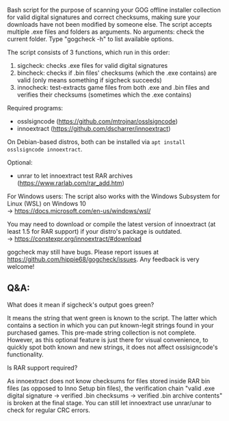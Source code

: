 Bash script for the purpose of scanning your GOG offline installer collection for valid digital signatures and correct checksums, making sure your downloads have not been modified by someone else.
The script accepts multiple .exe files and folders as arguments. No arguments: check the current folder. Type "gogcheck -h" to list available options.

The script consists of 3 functions, which run in this order:
1. sigcheck: checks .exe files for valid digital signatures
2. bincheck: checks if .bin files' checksums (which the .exe contains) are valid (only means something if sigcheck succeeds)
3. innocheck: test-extracts game files from both .exe and .bin files and verifies their checksums (sometimes which the .exe contains)

Required programs:
- osslsigncode (https://github.com/mtrojnar/osslsigncode)
- innoextract (https://github.com/dscharrer/innoextract)

On Debian-based distros, both can be installed via `apt install osslsigncode innoextract`.

Optional:
- unrar to let innoextract test RAR archives (https://www.rarlab.com/rar_add.htm)

For Windows users: The script also works with the Windows Subsystem for Linux (WSL) on Windows 10  
-> https://docs.microsoft.com/en-us/windows/wsl/

You may need to download or compile the latest version of innoextract (at least 1.5 for RAR support) if your distro's package is outdated.  
-> https://constexpr.org/innoextract/#download

gogcheck may still have bugs. Please report issues at https://github.com/hippie68/gogcheck/issues. Any feedback is very welcome!

Q&A:
----

What does it mean if sigcheck's output goes green?

It means the string that went green is known to the script. The latter which contains a section in which you can put known-legit strings found in your purchased games. This pre-made string collection is not complete. However, as this optional feature is just there for visual convenience, to quickly spot both known and new strings, it does not affect osslsigncode's functionality.

Is RAR support required?

As innoextract does not know checksums for files stored inside RAR bin files (as opposed to Inno Setup bin files), the verification chain "valid .exe digital signature -> verified .bin checksums -> verified .bin archive contents" is broken at the final stage. You can still let innoextract use unrar/unar to check for regular CRC errors.
